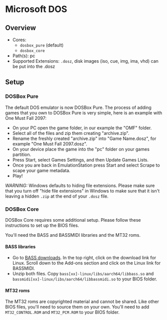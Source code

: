 # Microsoft DOS

## Overview

- Cores:
  - `dosbox_pure` (default)
  - `dosbox_core`
- Path(s): pc
- Supported Extensions: `.dosz`, disk images (iso, cue, img, ima, vhd) can be put into the .dosz

## Setup

### DOSBox Pure

The default DOS emulator is now DOSBox Pure.  The process of adding games that you own to DOSBox Pure is very simple, here is an example with One Must Fall 2097:

- On your PC open the game folder, in our example the "OMF" folder.
- Select all of the files and zip them creating "archive.zip".
- Rename the freshly created "archive.zip" into "Game Name.dosz", for example "One Must Fall 2097.dosz".
- On your device place the game into the "pc" folder on your games partition.
- Press Start, select Games Settings, and then Update Games Lists.
- Once you are back in EmulationStation press Start and select Scrape to scape your game metadata.
- Play!

*WARNING:* Windows defaults to hiding file extensions. Please make sure that you turn off "hide file extensions" in Windows to make sure that it isn't leaving a hidden `.zip` at the end of your `.dosz` file.

### DOSBox Core

DOSBox Core requires some additional setup. Please follow these instructions to set up the BIOS files.

You'll need the BASS and BASSMIDI libraries and the MT32 roms.

#### BASS libraries

- Go to [BASS downloads](https://www.un4seen.com/bass.html). In the top right, click on the download link for Linux. Scroll down to the Add-ons section and click on the Linux link for BASSMIDI.
- Unzip both files. Copy `bass[xx]-linux/libs/aarch64/libbass.so` and `bassmidi[xx]-linux/libs/aarch64/libbassmidi.so` to your BIOS folder.

#### MT32 roms

The MT32 roms are copyrighted material and cannot be shared. Like other BIOS files, you'll need to source them on your own. You'll need to add `MT32_CONTROL.ROM` and `MT32_PCM.ROM` to your BIOS folder.